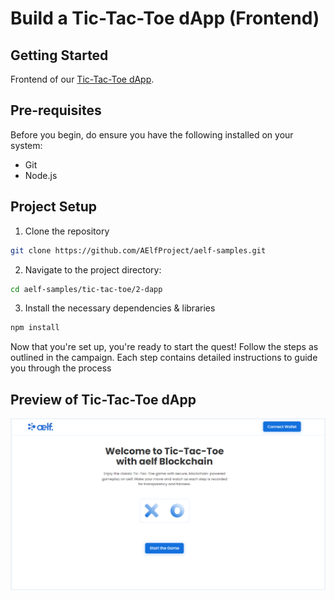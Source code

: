 # Build a Tic-Tac-Toe dApp (Frontend) 

## Getting Started

Frontend of our [Tic-Tac-Toe dApp](https://docs.aelf.dev/quick-start/developers/tic-tac-toe-dapp/#step-4---interact-with-your-deployed-smart-contract-through-dapp).

## Pre-requisites

Before you begin, do ensure you have the following installed on your system:

- Git
- Node.js

## Project Setup 

1. Clone the repository
```bash
git clone https://github.com/AElfProject/aelf-samples.git
```

2. Navigate to the project directory:
```bash
cd aelf-samples/tic-tac-toe/2-dapp
```

3. Install the necessary dependencies & libraries
```bash
npm install
```

Now that you're set up, you're ready to start the quest! Follow the steps as outlined in the campaign. Each step contains detailed instructions to guide you through the process

## Preview of Tic-Tac-Toe dApp

![image](assets/Developer_TicTacToe_Landing_Page.png)

